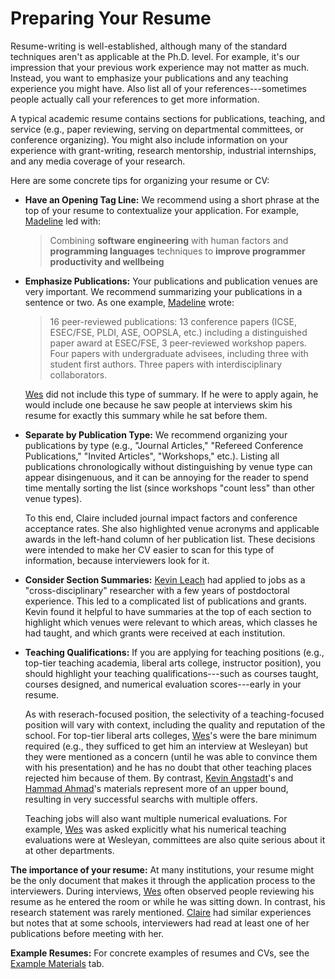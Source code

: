 # Preparing Your Resume

Resume-writing is well-established, although many of the standard
techniques aren't as applicable at the Ph.D. level. For example, it's our
impression that your previous work experience may not matter as much. 
Instead, you
want to emphasize your publications and any teaching experience you might
have. Also list all of your references---sometimes people
actually call your references to get more information.

A typical academic resume contains sections for publications, teaching,
and service (e.g., paper reviewing, serving on departmental committees, or 
conference organizing). You might also include information on your 
experience with grant-writing, research mentorship, industrial internships,
and any media coverage of your research.

Here are some concrete tips for organizing your resume or CV:

* **Have an Opening Tag Line:** We recommend using a short phrase at the top
  of your resume to contextualize your application. For example,
  [Madeline](/grad-job-guide/about#authors) led with:

  > Combining **software engineering** with human factors and **programming 
    languages** techniques to **improve programmer productivity and wellbeing**

* **Emphasize Publications:** Your publications and publication venues are
  very important. We recommend summarizing your publications in a
  sentence or two. As one example, [Madeline](/grad-job-guide/about#authors) wrote:

  > 16 peer-reviewed publications: 13 conference papers (ICSE, 
    ESEC/FSE, PLDI, ASE, OOPSLA, etc.) including a distinguished 
    paper award at ESEC/FSE, 3 peer-reviewed workshop papers. Four papers 
    with undergraduate advisees, including three with student first 
    authors. Three papers with interdisciplinary collaborators.

  [Wes](/grad-job-guide/about#authors) did not include this type of summary. If he were to apply again, he would
  include one because he saw people at interviews skim his resume for exactly
  this summary while he sat before them.  

* **Separate by Publication Type:** We recommend organizing your
  publications by type (e.g., "Journal Articles," "Refereed Conference
  Publications," "Invited Articles", "Workshops," etc.). Listing all 
  publications chronologically without distinguishing by venue
  type can appear disingenuous, and it can be annoying for the reader
  to spend time mentally sorting the list (since workshops 
  "count less" than other venue types).

  To this end, Claire included journal impact factors and conference 
  acceptance rates. She also highlighted venue acronyms and applicable 
  awards in the left-hand column of her publication list.  These 
  decisions were intended to make her CV easier to scan for this type 
  of information, because interviewers look for it.

* **Consider Section Summaries:**
  [Kevin Leach](/grad-job-guide/about#authors) had applied to jobs as a 
  "cross-disciplinary" researcher with a few years of postdoctoral experience.
  This led to a complicated list of publications and grants. 
  Kevin found it helpful to have summaries at the top of each section to
  highlight which venues were relevant to which areas, which classes he had
  taught, and which grants were received at each institution.

* **Teaching Qualifications:** If you are applying for teaching 
  positions (e.g., top-tier teaching academia, liberal arts 
  college, instructor position), you should highlight your teaching 
  qualifications---such as courses taught, courses designed, and numerical 
  evaluation scores---early in your resume.

  As with reserach-focused position, the selectivity of a teaching-focused
  position will vary with context, including the quality and reputation
  of the school. For top-tier liberal arts colleges,
  [Wes](/grad-job-guide/about#authors)'s were the bare 
  minimum required (e.g., they sufficed to get him an interview at 
  Wesleyan) but they were mentioned as a concern (until he was able to 
  convince them with his presentation) and he has no doubt that other teaching
  places rejected him because of them. By contrast, 
  [Kevin Angstadt](/grad-job-guide/about#authors)'s
  and
  [Hammad Ahmad](/grad-job-guide/about#authors)'s materials represent more of
  an upper bound, resulting in very successful searchs with multiple offers.
 
  Teaching jobs will also want multiple 
  numerical evaluations. For example, [Wes](/grad-job-guide/about#authors) was asked explicitly what his numerical teaching
  evaluations were at Wesleyan, committees are also quite serious about it at other departments.

**The importance of your resume:** At many institutions, your resume 
might be the only document that makes it through the application process 
to the interviewers. During interviews, [Wes](/grad-job-guide/about#authors) often observed people 
reviewing his resume as he entered the room or while he was sitting 
down. In contrast, his research statement was rarely mentioned. 
[Claire](/grad-job-guide/about#authors) had similar experiences but notes that at some schools, 
interviewers had read at least one of her publications before meeting 
with her.

**Example Resumes:** For concrete examples of resumes and CVs, see the 
[Example Materials](/grad-job-guide/exampleMaterials) tab.



